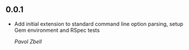 ## 0.0.1

*   Add initial extension to standard command line option parsing, setup Gem environment and RSpec tests 

    *Pavol Zbell*
